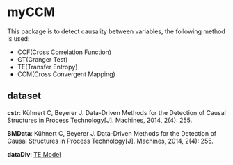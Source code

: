# myCCM
This package is to detect causality between variables, the following method is used:
* CCF(Cross Correlation Function)
* GT(Granger Test)
* TE(Transfer Entropy)
* CCM(Cross Convergent Mapping)

## dataset

**cstr**: Kühnert C, Beyerer J. Data-Driven Methods for the Detection of Causal Structures in Process Technology[J]. Machines, 2014, 2(4): 255.

**BMData**: Kühnert C, Beyerer J. Data-Driven Methods for the Detection of Causal Structures in Process Technology[J]. Machines, 2014, 2(4): 255.

**dataDiv**: [TE Model](http://depts.washington.edu/control/LARRY/TE/download.html#Multiloop)





